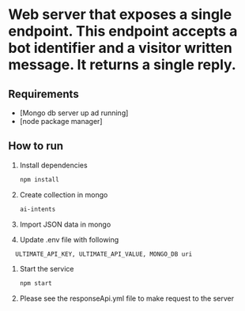 # Web server that exposes a single endpoint. This endpoint accepts a bot identifier and a visitor written message. It returns a single reply. 

## Requirements

* [Mongo db server up ad running] 
* [node package manager]

## How to run

1. Install dependencies
   ```bash
   npm install
   ```
1. Create collection in mongo   
    ```bash
    ai-intents
    ```
1. Import JSON data in mongo

1. Update .env file with following
  ```bash
    ULTIMATE_API_KEY, ULTIMATE_API_VALUE, MONGO_DB uri
  ```

1. Start the service   
    ```bash
    npm start
    ```

1. Please see the responseApi.yml file to make request to the server

 
